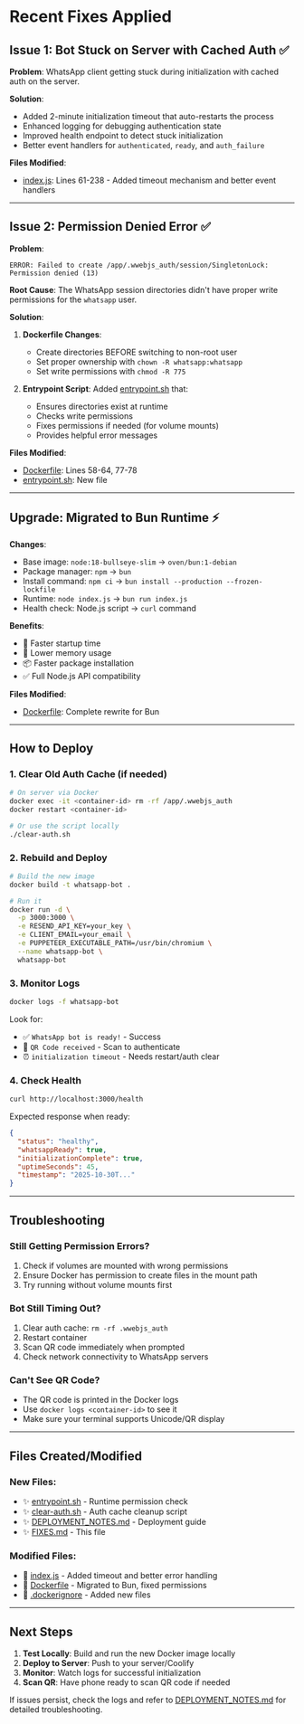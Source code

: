 # Recent Fixes Applied

## Issue 1: Bot Stuck on Server with Cached Auth ✅

**Problem**: WhatsApp client getting stuck during initialization with cached auth on the server.

**Solution**:
- Added 2-minute initialization timeout that auto-restarts the process
- Enhanced logging for debugging authentication state
- Improved health endpoint to detect stuck initialization
- Better event handlers for `authenticated`, `ready`, and `auth_failure`

**Files Modified**:
- [index.js](index.js): Lines 61-238 - Added timeout mechanism and better event handlers

---

## Issue 2: Permission Denied Error ✅

**Problem**:
```
ERROR: Failed to create /app/.wwebjs_auth/session/SingletonLock: Permission denied (13)
```

**Root Cause**: The WhatsApp session directories didn't have proper write permissions for the `whatsapp` user.

**Solution**:
1. **Dockerfile Changes**:
   - Create directories BEFORE switching to non-root user
   - Set proper ownership with `chown -R whatsapp:whatsapp`
   - Set write permissions with `chmod -R 775`

2. **Entrypoint Script**: Added [entrypoint.sh](entrypoint.sh) that:
   - Ensures directories exist at runtime
   - Checks write permissions
   - Fixes permissions if needed (for volume mounts)
   - Provides helpful error messages

**Files Modified**:
- [Dockerfile](Dockerfile): Lines 58-64, 77-78
- [entrypoint.sh](entrypoint.sh): New file

---

## Upgrade: Migrated to Bun Runtime ⚡

**Changes**:
- Base image: `node:18-bullseye-slim` → `oven/bun:1-debian`
- Package manager: `npm` → `bun`
- Install command: `npm ci` → `bun install --production --frozen-lockfile`
- Runtime: `node index.js` → `bun run index.js`
- Health check: Node.js script → `curl` command

**Benefits**:
- 🚀 Faster startup time
- 💾 Lower memory usage
- 📦 Faster package installation
- ✅ Full Node.js API compatibility

**Files Modified**:
- [Dockerfile](Dockerfile): Complete rewrite for Bun

---

## How to Deploy

### 1. Clear Old Auth Cache (if needed)
```bash
# On server via Docker
docker exec -it <container-id> rm -rf /app/.wwebjs_auth
docker restart <container-id>

# Or use the script locally
./clear-auth.sh
```

### 2. Rebuild and Deploy
```bash
# Build the new image
docker build -t whatsapp-bot .

# Run it
docker run -d \
  -p 3000:3000 \
  -e RESEND_API_KEY=your_key \
  -e CLIENT_EMAIL=your_email \
  -e PUPPETEER_EXECUTABLE_PATH=/usr/bin/chromium \
  --name whatsapp-bot \
  whatsapp-bot
```

### 3. Monitor Logs
```bash
docker logs -f whatsapp-bot
```

Look for:
- ✅ `WhatsApp bot is ready!` - Success
- 📱 `QR Code received` - Scan to authenticate
- ⏰ `initialization timeout` - Needs restart/auth clear

### 4. Check Health
```bash
curl http://localhost:3000/health
```

Expected response when ready:
```json
{
  "status": "healthy",
  "whatsappReady": true,
  "initializationComplete": true,
  "uptimeSeconds": 45,
  "timestamp": "2025-10-30T..."
}
```

---

## Troubleshooting

### Still Getting Permission Errors?
1. Check if volumes are mounted with wrong permissions
2. Ensure Docker has permission to create files in the mount path
3. Try running without volume mounts first

### Bot Still Timing Out?
1. Clear auth cache: `rm -rf .wwebjs_auth`
2. Restart container
3. Scan QR code immediately when prompted
4. Check network connectivity to WhatsApp servers

### Can't See QR Code?
- The QR code is printed in the Docker logs
- Use `docker logs <container-id>` to see it
- Make sure your terminal supports Unicode/QR display

---

## Files Created/Modified

### New Files:
- ✨ [entrypoint.sh](entrypoint.sh) - Runtime permission check
- ✨ [clear-auth.sh](clear-auth.sh) - Auth cache cleanup script
- ✨ [DEPLOYMENT_NOTES.md](DEPLOYMENT_NOTES.md) - Deployment guide
- ✨ [FIXES.md](FIXES.md) - This file

### Modified Files:
- 🔧 [index.js](index.js) - Added timeout and better error handling
- 🔧 [Dockerfile](Dockerfile) - Migrated to Bun, fixed permissions
- 🔧 [.dockerignore](.dockerignore) - Added new files

---

## Next Steps

1. **Test Locally**: Build and run the new Docker image locally
2. **Deploy to Server**: Push to your server/Coolify
3. **Monitor**: Watch logs for successful initialization
4. **Scan QR**: Have phone ready to scan QR code if needed

If issues persist, check the logs and refer to [DEPLOYMENT_NOTES.md](DEPLOYMENT_NOTES.md) for detailed troubleshooting.
